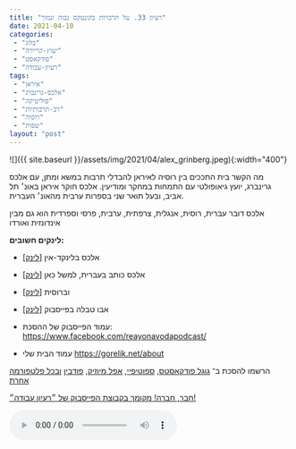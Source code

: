 ```yaml
---
title: "רעיון 33. על תרבויות בקונטקס גבוה ונמוך"
date: 2021-04-10
categories: 
 - "בלוג"
 - "יעוץ-קריירה"
 - "פודקאסט"
 - "רעיון-עבודה"
tags: 
 - "איראן"
 - "אלכס-גרינברג"
 - "פוליטיקה"
 - "רב-תרבותיות"
 - "רוסיה"
 - "שפות"
layout: "post"
---
```


![]({{ site.baseurl }}/assets/img/2021/04/alex_grinberg.jpeg){:width="400"}

מה הקשר בית התככים בין רוסיה לאיראן להבדלי תרבות במשא ומתן, עם אלכס גרינברג, יועץ גיאופולטי עם התמחות במחקר ומודיעין. אלכס חוקר איראן באונ׳ תל אביב, ובעל תואר שני בספרות ערבית מהאונ׳ העברית. 

אלכס דובר עברית, רוסית, אנגלית, צרפתית, ערבית, פרסי וספרדית הוא גם מבין אינדונזית ואורדו

**לינקים חשובים:**

* אלכס בלינקד-אין [[לינק](https://www.linkedin.com/in/alexander-grinberg-0974bb39/)]
* אלכס כותב בעברית, למשל כאן [[לינק](https://dannyorbach.com/2020/12/12/%D7%90%D7%99%D7%A8%D7%90%D7%9F-%D7%9C%D7%90-%D7%94%D7%99%D7%AA%D7%94-%D7%92%D7%9F-%D7%A2%D7%93%D7%9F-%D7%9C%D7%99%D7%94%D7%95%D7%93%D7%99%D7%9D-%D7%91%D7%99%D7%A7%D7%95%D7%A8%D7%AA-%D7%A2%D7%9C/)]
* וברוסית [[לינק](https://jewish.ru/ru/authors/grinberg/)]
* אבו טבלה בפייסבוק [[לינק](https://www.facebook.com/%D7%90%D6%B7%D7%91%D6%BC%D7%95%D6%BC-%D7%98%D6%B7%D7%91%D6%B0%D6%BC%D7%9C%D6%B6%D7%94-%D8%A7%D8%A8%D9%88-%D8%B7%D8%A8%D9%84%D9%87-102250474892432/)]

* עמוד הפייסבוק של ההסכת: [ <https://www.facebook.com/reayonavodapodcast/>](https://www.facebook.com/reayonavodapodcast/)
* עמוד הבית שלי [<https://gorelik.net/about>](https://gorelik.net/about)

הרשמו להסכת ב־ [גוגל פודקאסטס](https://podcasts.google.com/feed/aHR0cHM6Ly9mZWVkLnBvZGJlYW4uY29tL2JvcmlzZ29yZWxpa3BoZC9mZWVkLnhtbA), [ספוטיפיי](https://open.spotify.com/show/51XJ9Wd4A5xL1IfU0wHT2Y), [אפל מיוזיק](https://podcasts.apple.com/il/podcast/%D7%A8%D7%A2%D7%99%D7%95%D7%9F-%D7%A2%D7%91%D7%95%D7%93%D7%94-%D7%A0%D7%99%D7%94%D7%95%D7%9C-%D7%A9%D7%95%D7%95%D7%A7-%D7%A7%D7%A8%D7%99%D7%99%D7%A8%D7%94/id1542636914), [פודבין](https://borisgorelikphd.podbean.com/) [ובכל פלטפורמה אחרת](https://feed.podbean.com/borisgorelikphd/feed.xml)

[חבר, חברה! מקומך בקבוצת הפייסבוק של ״רעיון עבודה״!](https://www.facebook.com/reayonavodapodcast)

<audio controls src="https://mcdn.podbean.com/mf/web/zhrdef/33_grinberg.mp3" class=" wp-block-audio"></audio>
